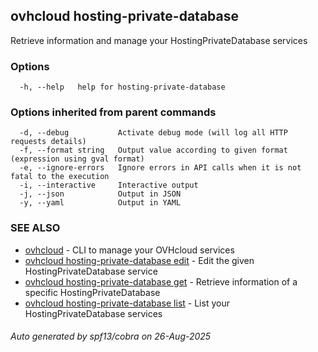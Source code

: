 ## ovhcloud hosting-private-database

Retrieve information and manage your HostingPrivateDatabase services

### Options

```
  -h, --help   help for hosting-private-database
```

### Options inherited from parent commands

```
  -d, --debug           Activate debug mode (will log all HTTP requests details)
  -f, --format string   Output value according to given format (expression using gval format)
  -e, --ignore-errors   Ignore errors in API calls when it is not fatal to the execution
  -i, --interactive     Interactive output
  -j, --json            Output in JSON
  -y, --yaml            Output in YAML
```

### SEE ALSO

* [ovhcloud](ovhcloud.md)	 - CLI to manage your OVHcloud services
* [ovhcloud hosting-private-database edit](ovhcloud_hosting-private-database_edit.md)	 - Edit the given HostingPrivateDatabase service
* [ovhcloud hosting-private-database get](ovhcloud_hosting-private-database_get.md)	 - Retrieve information of a specific HostingPrivateDatabase
* [ovhcloud hosting-private-database list](ovhcloud_hosting-private-database_list.md)	 - List your HostingPrivateDatabase services

###### Auto generated by spf13/cobra on 26-Aug-2025
